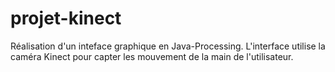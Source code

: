 # projet-kinect
Réalisation d'un inteface graphique en Java-Processing. 
L'interface utilise la caméra Kinect pour capter les mouvement de la main de l'utilisateur.

